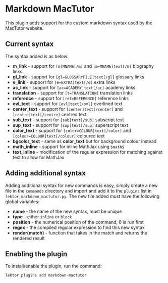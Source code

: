 # Markdown MacTutor

This plugin adds support for the custom markdown syntax used by the MacTutor
website.

## Current syntax

The syntax added is as below:

- **m_link** - support for `[m]MNAME[/m]` and `[m=MNAME]text[/m]` biography links
- **gl_link** - support for `[gl=GLOSSARYFILE]text[/gl]` glossary links
- **e_link** - support for `[e=EXTRA]text[/e]` extra links
- **ac_link** - support for `[ac=ACADEMY]text[/ac]` academy links
- **translation** - support for `[t=TRANSLATION]` translation links
- **reference** - support for `[ref=REFERENCE]` reference links
- **ovl_text** - support for `[ovl]text[/ovl]` overlined text
- **center_text** - support for `[center]text[/center]` and `[centre]text[/centre]` centred text
- **sub_text** - support for `[sub]text[/sub]` subscript text
- **sup_text** - support for `[sup]text[/sup]` superscript text
- **color_text** - support for `[color=COLOUR]text[/color]` and `[colour=COLOUR]text[/colour]` coloured text
- **bgcolor_text** - same as **color_text** but for background colour instead
- **math_inline** - support for inline MathJax using `$math$`
- **text_inline** - modification of the regular expression for matching against
text to allow for MathJax

## Adding additional syntax

Adding additional syntax for new commands is easy, simply create a new file in
the `commands` directory and import and add it to the `plugins` list in
`lektor_markdown_mactutor.py`. The new file added must have the following global
variables:

- **name** - the name of the new syntax, must be unique
- **type** - either `inline` or `block`
- **position** - the numerical position of the command, 0 is run first
- **regex** - the compiled regular expression to find this new syntax
- **render(match)** - function that takes in the match and returns the rendered
result

## Enabling the plugin

To install/enable the plugin, run the command:

``lektor plugins add markdown-mactutor``
